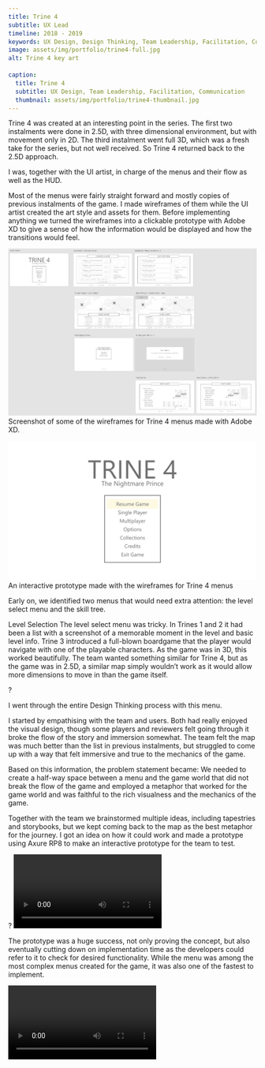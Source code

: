 ```yaml
---
title: Trine 4
subtitle: UX Lead
timeline: 2018 - 2019
keywords: UX Design, Design Thinking, Team Leadership, Facilitation, Communication
image: assets/img/portfolio/trine4-full.jpg
alt: Trine 4 key art

caption:
  title: Trine 4
  subtitle: UX Design, Team Leadership, Facilitation, Communication
  thumbnail: assets/img/portfolio/trine4-thumbnail.jpg
---
```

Trine 4 was created at an interesting point in the series. The first two instalments were done in 2.5D, with three dimensional environment, but with movement only in 2D. The third instalment went full 3D, which was a fresh take for the series, but not well received. So Trine 4 returned back to the 2.5D approach.

I was, together with the UI artist, in charge of the menus and their flow as well as the HUD.

Most of the menus were fairly straight forward and mostly copies of previous instalments of the game. I made wireframes of them while the UI artist created the art style and assets for them. Before implementing anything we turned the wireframes into a clickable prototype with Adobe XD to give a sense of how the information would be displayed and how the transitions would feel.

<img src="assets/img/portfolio/Trine4/T4_menu_flow_image.png" alt="Screenshot of some of the wireframes for Trine 4 menus">Screenshot of some of the wireframes for Trine 4 menus made with Adobe XD.

<img src="assets/img/portfolio/Trine4/T4_basic_wireframe.gif" alt="An interactive prototype made with the wireframes for Trine 4 menus">An interactive prototype made with the wireframes for Trine 4 menus

Early on, we identified two menus that would need extra attention: the level select menu and the skill tree.

Level Selection
The level select menu was tricky. In Trines 1 and 2 it had been a list with a screenshot of a memorable moment in the level and basic level info. Trine 3 introduced a full-blown boardgame that the player would navigate with one of the playable characters. As the game was in 3D, this worked beautifully. The team wanted something similar for Trine 4, but as the game was in 2.5D, a similar map simply wouldn’t work as it would allow more dimensions to move in than the game itself.

<images of past games>?

I went through the entire Design Thinking process with this menu.

I started by empathising with the team and users. Both had really enjoyed the visual design, though some players and reviewers felt going through it broke the flow of the story and immersion somewhat. The team felt the map was much better than the list in previous instalments, but struggled to come up with a way that felt immersive and true to the mechanics of the game.

Based on this information, the problem statement became: We needed to create a half-way space between a menu and the game world that did not break the flow of the game and employed a metaphor that worked for the game world and was faithful to the rich visualness and the mechanics of the game.

Together with the team we brainstormed multiple ideas, including tapestries and storybooks, but we kept coming back to the map as the best metaphor for the journey. I got an idea on how it could work and made a prototype using Axure RP8 to make an interactive prototype for the team to test.

<brainstorming>?
<video>

The prototype was a huge success, not only proving the concept, but also eventually cutting down on implementation time as the developers could refer to it to check for desired functionality. While the menu was among the most complex menus created for the game, it was also one of the fastest to implement.

<video>

Skill Tree
Problem:
The skill tree was more straightforward, but it contained a lot of information and was a central part of the experience, so we wanted to make using it feel extra rewarding.

Solution:
I designed the layout for it and the UI artist focused on making all the interactions feel very rewarding through small animations and visual effects.

<image of the layout planned>?

Outcome:
We had time to do this as we were involved with the project from the start. However, in this instance this came with a downside too. The number of skills grew significantly toward the end of the production and the layout no longer worked. In the end it was changed to a much simpler, grid-like layout to make it look cleaner and navigation work better.

<image of final layout>
